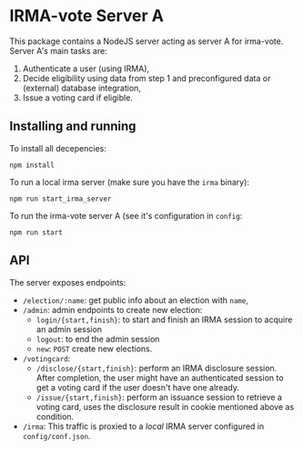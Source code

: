 # IRMA-vote Server A

This package contains a NodeJS server acting as server A for irma-vote.
Server A's main tasks are:

1. Authenticate a user (using IRMA),
2. Decide eligibility using data from step 1 and preconfigured data or (external) database integration,
3. Issue a voting card if eligible.

## Installing and running

To install all decepencies:

```
npm install
```

To run a local irma server (make sure you have the `irma` binary):

```
npm run start_irma_server
```

To run the irma-vote server A (see it's configuration in `config`:

```
npm run start
```

## API

The server exposes endpoints:

- `/election/:name`: get public info about an election with `name`,
- `/admin`: admin endpoints to create new election:
  - `login/{start,finish}`: to start and finish an IRMA session to acquire an admin session
  - `logout`: to end the admin session
  - `new`: `POST` create new elections.
- `/votingcard`:
  - `/disclose/{start,finish}`: perform an IRMA disclosure session. After completion, the user might have an authenticated session to get a voting card if the user doesn't have one already.
  - `/issue/{start,finish}`: perform an issuance session to retrieve a voting card, uses the disclosure result in cookie mentioned above as condition.
- `/irma`: This traffic is proxied to a _local_ IRMA server configured in `config/conf.json`.
